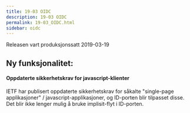 ```yaml
---
title: 19-03 OIDC
description: 19-03 OIDC
permalink: 19-03_OIDC.html
sidebar: oidc
---
```



 

Releasen vart produksjonssatt 2019-03-19

## Ny funksjonalitet:


#### Oppdaterte sikkerhetskrav for javascript-klienter

 IETF har publisert oppdaterte sikkerhetskrav for såkalte "single-page applikasjoner" / javascript-applikasjoner, og ID-porten blir tilpasset disse. Det blir ikke lenger mulig å bruke implisit-flyt i ID-porten. 